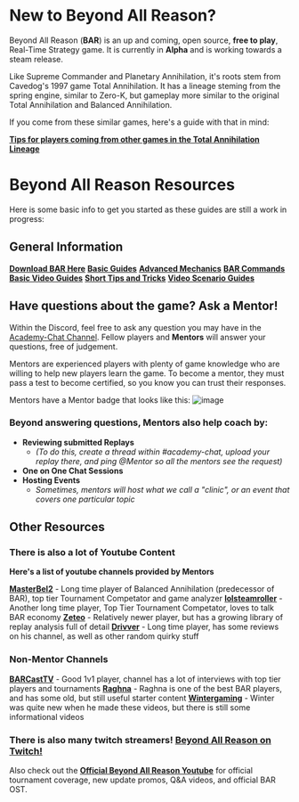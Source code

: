 # New to Beyond All Reason?

Beyond All Reason (**BAR**) is an up and coming, open source, __free to play__, Real-Time Strategy game.
It is currently in **Alpha** and is working towards a steam release.

Like Supreme Commander and Planetary Annihilation, it's roots stem from Cavedog's 1997 game Total Annihilation. It has a lineage steming from the spring engine, similar to Zero-K, but gameplay more similar to the original Total Annihilation and Balanced Annihilation.

If you come from these similar games, here's a guide with that in mind:

[**Tips for players coming from other games in the Total Annihilation Lineage**](https://www.beyondallreason.info/news/tips-for-supreme-commander-total-planetary-annihilation-players-to-quickly-grasp-bar-gameplay)

# Beyond All Reason Resources
Here is some basic info to get you started as these guides are still a work in progress:

## General Information
[**Download BAR Here**](https://www.beyondallreason.info/download)
[**Basic Guides**](https://www.beyondallreason.info/guides)
[**Advanced Mechanics**](https://www.beyondallreason.info/guide/important-knowledge-on-advanced-mechanics)
[**BAR Commands**](https://www.beyondallreason.info/commands-20)
[**Basic Video Guides**](https://www.youtube.com/playlist?list=PL9ijWAhxNikJypATiYwBIx5WecRvcCNU8)
[**Short Tips and Tricks**](https://www.youtube.com/watch?v=68rIRKXO3us&ab_channel=UncomfortableGameShorts)
[**Video Scenario Guides**](https://www.youtube.com/playlist?list=PL9ijWAhxNikIYl_gZOyW5ri9uBU60UyZY)

## Have questions about the game? Ask a Mentor!

Within the Discord, feel free to ask any question you may have in the [Academy-Chat Channel](https://discord.com/channels/549281623154229250/1090730219356307496). Fellow players and **Mentors** will answer your questions, free of judgement.

Mentors are experienced players with plenty of game knowledge who are willing to help new players learn the game. To become a mentor, they must pass a test to become certified, so you know you can trust their responses.

Mentors have a Mentor badge that looks like this: ![image](https://github.com/Zete0/Guides/assets/47950648/89dea2ee-e40a-45ad-a7ab-a06b97c7a91d)

### Beyond answering questions, Mentors also help coach by:
- **Reviewing submitted Replays**
	- *(To do this, create a thread within #academy-chat, upload your replay there, and ping @Mentor so all the mentors see the request)*
- **One on One Chat Sessions**
- **Hosting Events**
	- *Sometimes, mentors will host what we call a "clinic", or an event that covers one particular topic*

## Other Resources
### **There is also a lot of Youtube Content**
**Here's a list of youtube channels provided by Mentors**

[**MasterBel2**](https://www.youtube.com/@MasterBel2) - Long time player of Balanced Annihilation (predecessor of BAR), top tier Tournament Competator and game analyzer
[**lolsteamroller**](https://www.youtube.com/@lolsteamroller) - Another long time player, Top Tier Tournament Competator, loves to talk BAR economy
[**Zeteo**](https://www.youtube.com/@Zeteo-/playlists?view=50&sort=dd&shelf_id=2) - Relatively newer player, but has a growing library of replay analysis full of detail
[**Drivver**](https://www.youtube.com/@drivver4470) - Long time player, has some reviews on his channel, as well as other random quirky stuff


### Non-Mentor Channels

[**BARCastTV**](https://www.youtube.com/@BARCastTV) - Good 1v1 player, channel has a lot of interviews with top tier players and tournaments
[**Raghna**](https://www.youtube.com/@raghna) - Raghna is one of the best BAR players, and has some old, but still useful starter content
[**Wintergaming**](https://www.youtube.com/playlist?list=PLUG8Uhis3FKyXyHCwoqjZyEsr4-K2G37X) - Winter was quite new when he made these videos, but there is still some informational videos

### There is also many twitch streamers! [Beyond All Reason on Twitch!](https://www.twitch.tv/directory/category/beyond-all-reason)
Also check out the [**Official Beyond All Reason Youtube**](https://www.youtube.com/@BeyondAllReason) for official tournament coverage, new update promos, Q&A videos, and official BAR OST.
